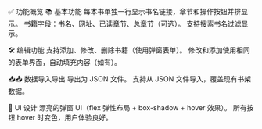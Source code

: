 ✅ 功能概览
📚 基本功能
每本书单独一行显示书名链接，章节和操作按钮并排显示。
书籍字段：书名、网址、已读章节、总章节（可选）。
支持搜索书名过滤显示。

🛠️ 编辑功能
支持添加、修改、删除书籍（使用弹窗表单）。
修改和添加使用相同的表单界面，自动填充内容（如有）。

📥📤 数据导入导出
导出为 JSON 文件。
支持从 JSON 文件导入，覆盖现有书架数据。

🎨 UI 设计
漂亮的弹窗 UI（flex 弹性布局 + box-shadow + hover 效果）。
所有按钮 hover 时变色，用户体验良好。
